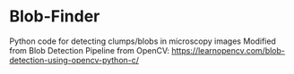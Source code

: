 # Blob-Finder
Python code for detecting clumps/blobs in microscopy images
Modified from Blob Detection Pipeline from OpenCV: https://learnopencv.com/blob-detection-using-opencv-python-c/
